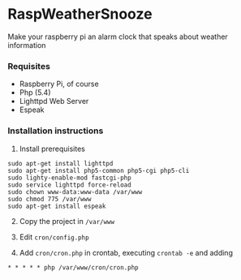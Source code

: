 # RaspWeatherSnooze
Make your raspberry pi an alarm clock that speaks about weather information

### Requisites
- Raspberry Pi, of course
- Php (5.4)
- Lighttpd Web Server
- Espeak

### Installation instructions

1. Install prerequisites
```
sudo apt-get install lighttpd  
sudo apt-get install php5-common php5-cgi php5-cli  
sudo lighty-enable-mod fastcgi-php  
sudo service lighttpd force-reload
sudo chown www-data:www-data /var/www  
sudo chmod 775 /var/www  
sudo apt-get install espeak
```
2. Copy the project in `/var/www`

3. Edit `cron/config.php`

4. Add `cron/cron.php` in crontab, executing `crontab -e` and adding
```
* * * * * php /var/www/cron/cron.php
```